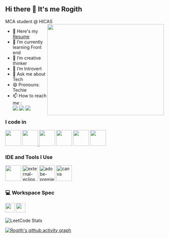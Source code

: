 ## Hi there 👋 It's me Rogith

MCA student @ HICAS
<img align="right" width="370" height="290" src="https://media3.giphy.com/media/xT9IgzoKnwFNmISR8I/giphy.gif">
- 🔭 Here's my [Resume](https://github.com/HELLBOYi/resume/blob/main/MY%20RESUME%20%281%29.pdf)                                                 
- 🌱 I’m currently learning Front end
- 👯 I’m creative thinker
- 🤔 I’m Introvert
- 💬 Ask me about Tech
- 😄 Pronouns: Techie
- 📫 How to reach me :
<br /> [<img src="https://img.shields.io/badge/Twitter-1DA1F2?style=for-the-badge&logo=twitter&logoColor=white" />](https://x.com/RogithKK753852?t=CnckxxLXda0nHdjS2_qkIg&s=08)
 [<img src="https://img.shields.io/badge/LinkedIn-0077B5?style=for-the-badge&logo=linkedin&logoColor=white" />](https://www.linkedin.com/in/rogith-kk)
 [<img src="https://img.shields.io/badge/Instagram-E4405F?style=for-the-badge&logo=instagram&logoColor=white" />](https://www.linkedin.com/in/rogith-kk)

### I code in
<img height="50" width="50" src="https://img.icons8.com/color/48/000000/c-programming.png"/>    <img height="50" width="50" src="https://img.icons8.com/color/48/000000/java-coffee-cup-logo.png" /><a href="https://rogithkk.github.io/Only-html/" target="_blank">    <img src="https://img.icons8.com/color/48/000000/html-5.png" style="width:50px; height:50px;" /></a>    <img height="50" width="50" src="https://img.icons8.com/color/48/000000/css3.png" />    <img height="50" width="50" src="https://img.icons8.com/color/48/000000/javascript.png"/>    <img height="50" width="50" src="https://img.icons8.com/color/48/000000/mysql-logo.png"/> 
### IDE and Tools I Use
<img height="50" width="50" src="https://img.icons8.com/color/48/000000/visual-studio-code-2019.png"/>    <img width="50" height="50" src="https://img.icons8.com/external-tal-revivo-color-tal-revivo/48/external-eclipse-an-integrated-development-environment-used-in-computer-programming-logo-color-tal-revivo.png" alt="external-eclipse-an-integrated-development-environment-used-in-computer-programming-logo-color-tal-revivo"/>   <a href="https://www.udemy.com/certificate/UC-70f37887-1dc3-47dd-8673-d983e8959f8e/"> <img width="50" height="50" src="https://img.icons8.com/color/48/adobe-premiere-pro--v1.png" alt="adobe-premiere-pro--v1"/></a>  <img width="50" height="50" src="https://img.icons8.com/fluency/48/canva.png" alt="canva"/>
### 💻 Workspace Spec
 <img height="30" src="https://img.shields.io/badge/NVIDIA-GTX1650-76B900?style=for-the-badge&logo=nvidia&logoColor=white"/>  <img height="30" src="https://img.shields.io/badge/AMD-Ryzen_5_5600H-ED1C24?style=for-the-badge&logo=amd&logoColor=white"/> 
 
 ![LeetCode Stats](https://leetcard.jacoblin.cool/RogithKK?theme=dark&font=Marcellus&ext=contest)
 
[![Rogith's github activity graph](https://github-readme-activity-graph.vercel.app/graph?username=RogithKK&bg_color=000000&color=faf9fa&line=2ce01f&point=fcfcfc&area=true&hide_border=true)](https://github.com/ashutosh00710/github-readme-activity-graph)
